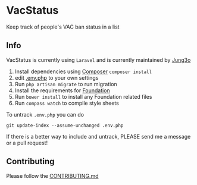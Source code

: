 VacStatus
===========

Keep track of people's VAC ban status in a list

Info
------

VacStatus is currently using `` Laravel `` and is currently maintained by [Jung3o][jung]

1. Install dependencies using [Composer][composer] `composer install`
2. edit [.env.php][env] to your own settings
3. Run `php artisan migrate` to run migration
3. Install the requirements for [Foundation][foundation]
4. Run `bower install` to install any Foundation related files
5. Run `compass watch` to compile style sheets

To untrack `.env.php` you can do

    git update-index --assume-unchanged .env.php
If there is a better way to include and untrack, PLEASE send me a message or a pull request!

[jung]: https://github.com/jung3o
[composer]: http://daringfireball.net/projects/markdown/syntax#list
[env]: .env.php
[foundation]: http://foundation.zurb.com/docs/sass.html

Contributing
----

Please follow the [CONTRIBUTING.md][co]

[co]: CONTRIBUTING.md
